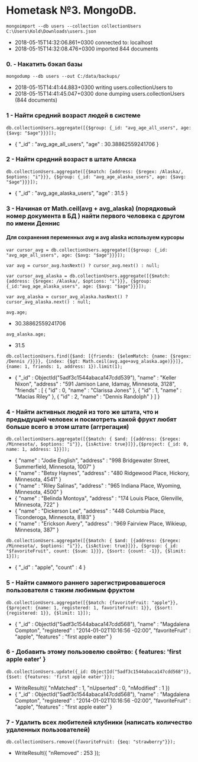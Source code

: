 # Hometask №3. MongoDB.

`mongoimport --db users --collection collectionUsers C:\Users\Kold\Downloads\users.json`

- 2018-05-15T14:32:06.861+0300    connected to: localhost
- 2018-05-15T14:32:08.476+0300    imported 844 documents

### 0. - Накатить бэкап базы

`mongodump --db users --out C:/data/backups/`

- 2018-05-15T14:41:44.883+0300    writing users.collectionUsers to
- 2018-05-15T14:41:45.047+0300    done dumping users.collectionUsers (844 documents)

### 1 - Найти средний возраст людей в системе

`db.collectionUsers.aggregate([{$group: {_id: "avg_age_all_users", age: {$avg: "$age"}}}]);`

- { "_id" : "avg_age_all_users", "age" : 30.38862559241706 }

### 2 - Найти средний возраст в штате Аляска

`db.collectionUsers.aggregate([{$match: {address: {$regex: /Alaska/, $options: "i"}}}, {$group: {_id: "avg_age_alaska_users", age: {$avg: "$age"}}}]);`

- { "_id" : "avg_age_alaska_users", "age" : 31.5 }

### 3 - Начиная от Math.ceil(avg + avg_alaska) (порядковый номер документа в БД ) найти первого человека с другом по имени Деннис

 #### Для сохранения переменных avg и avg alaska используем курсоры
`var cursor_avg = db.collectionUsers.aggregate([{$group: {_id: "avg_age_all_users", age: {$avg: "$age"}}}]);`

`var avg = cursor_avg.hasNext() ? cursor_avg.next() : null;`

`var cursor_avg_alaska = db.collectionUsers.aggregate([{$match: {address: {$regex: /Alaska/, $options: "i"}}}, {$group: {_id:"avg_age_alaska_users", age: {$avg: "$age"}}}]);`

`var avg_alaska = cursor_avg_alaska.hasNext() ? cursor_avg_alaska.next() : null;`

`avg.age;`
- 30.38862559241706

`avg_alaska.age;`
- 31.5

`db.collectionUsers.find({$and: [{friends: {$elemMatch: {name: {$regex: /Dennis /}}}}, {index: {$gt: Math.ceil(avg.age+avg_alaska.age)}}]}, {name: 1, friends: 1, address: 1}).limit(1);`

- { "_id" : ObjectId("5adf3c1544abaca147cdd539"), "name" : "Keller Nixon", "address" : "591 Jamison Lane, Idamay, Minnesota, 3128", "friends" : [ { "id" : 0, "name" : "Clarissa Jones" }, { "id" : 1, "name" : "Macias Riley" }, { "id" : 2, "name" : "Dennis Randolph" } ] }


### 4 - Найти активных людей из того же штата, что и предыдущий человек и посмотреть какой фрукт любят больше всего в этом штате (аггрегация)

`db.collectionUsers.aggregate([{$match: { $and: [{address: {$regex: /Minnesota/, $options: "i"}}, {isActive: true}]}},{$project: {_id: 0, name: 1, address: 1}}]);`
- { "name" : "Jodie English", "address" : "998 Bridgewater Street, Summerfield, Minnesota, 1007" }
- { "name" : "Betsy Haynes", "address" : "480 Ridgewood Place, Hickory, Minnesota, 4541" }
- { "name" : "Riley Salinas", "address" : "965 Indiana Place, Wyoming, Minnesota, 4500" }
- { "name" : "Belinda Montoya", "address" : "174 Louis Place, Glenville, Minnesota, 722" }
- { "name" : "Dickerson Lee", "address" : "448 Columbia Place, Ticonderoga, Minnesota, 8183" }
- { "name" : "Erickson Avery", "address" : "969 Fairview Place, Wikieup, Minnesota, 387" }

`db.collectionUsers.aggregate([{$match: { $and: [{address: {$regex: /Minnesota/, $options: "i"}}, {isActive: true}]}}, {$group: {_id: "$favoriteFruit", count: {$sum: 1}}}, {$sort: {count: -1}}, {$limit: 1}]);`
- { "_id" : "apple", "count" : 4 }



### 5 - Найти саммого раннего зарегистрировавшегося пользователя с таким любимым фруктом

`db.collectionUsers.aggregate([{$match: {favoriteFruit: "apple"}}, {$project: {name: 1, registered: 1, favoriteFruit: 1}}, {$sort: {registered: 1}}, {$limit: 1}]);`

- { "_id" : ObjectId("5adf3c1544abaca147cdd568"), "name" : "Magdalena Compton", "registered" : "2014-01-02T10:16:56 -02:00", "favoriteFruit" : "apple", "features" : "first apple eater" }



### 6 - Добавить этому пользовелю свойтво: { features: 'first apple eater' }

`db.collectionUsers.update({_id: ObjectId("5adf3c1544abaca147cdd568")}, {$set: {features: 'first apple eater'}});`
- WriteResult({ "nMatched" : 1, "nUpserted" : 0, "nModified" : 1 })
- { "_id" : ObjectId("5adf3c1544abaca147cdd568"), "name" : "Magdalena Compton", "registered" : "2014-01-02T10:16:56 -02:00", "favoriteFruit" : "apple", "features" : "first apple eater" }


### 7 - Удалить всех любителей клубники (написать количество удаленных пользователей)

`db.collectionUsers.remove({favoriteFruit: {$eq: "strawberry"}});`
 - WriteResult({ "nRemoved" : 253 });

